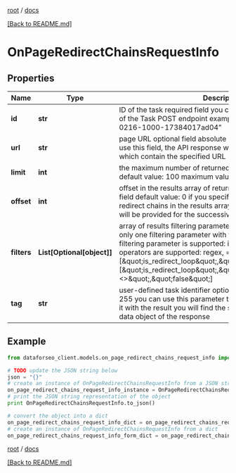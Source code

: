 [root](./../ "root") / [docs](./ "docs")

[[Back to README.md]](./../README.md "[Back to README.md]")

# OnPageRedirectChainsRequestInfo

## Properties

Name | Type | Description | Notes
------------ | ------------- | ------------- | -------------
**id** | **str** | ID of the task required field you can get this ID in the response of the Task POST endpoint example: “07131248-1535-0216-1000-17384017ad04” | [optional]
**url** | **str** | page URL optional field absolute URL of the target page if you use this field, the API response will return only redirect chains which contain the specified URL | [optional]
**limit** | **int** | the maximum number of returned redirect chains optional field default value: 100 maximum value: 1000 | [optional]
**offset** | **int** | offset in the results array of returned redirect chains optional field default value: 0 if you specify the 10 value, the first ten redirect chains in the results array will be omitted and the data will be provided for the successive redirect chains | [optional]
**filters** | **List[Optional[object]]** | array of results filtering parameters optional field you can use only one filtering parameter with this endpoint the following filtering parameter is supported: is_redirect_loop the following operators are supported: regex, &#x3D;, &lt;&gt; examples: [\&quot;is_redirect_loop\&quot;,\&quot;&#x3D;\&quot;,\&quot;true\&quot;] [\&quot;is_redirect_loop\&quot;,\&quot;&lt;&gt;\&quot;,\&quot;false\&quot;] | [optional]
**tag** | **str** | user-defined task identifier optional field the character limit is 255 you can use this parameter to identify the task and match it with the result you will find the specified tag value in the data object of the response | [optional]

## Example

```python
from dataforseo_client.models.on_page_redirect_chains_request_info import OnPageRedirectChainsRequestInfo

# TODO update the JSON string below
json = "{}"
# create an instance of OnPageRedirectChainsRequestInfo from a JSON string
on_page_redirect_chains_request_info_instance = OnPageRedirectChainsRequestInfo.from_json(json)
# print the JSON string representation of the object
print OnPageRedirectChainsRequestInfo.to_json()

# convert the object into a dict
on_page_redirect_chains_request_info_dict = on_page_redirect_chains_request_info_instance.to_dict()
# create an instance of OnPageRedirectChainsRequestInfo from a dict
on_page_redirect_chains_request_info_form_dict = on_page_redirect_chains_request_info.from_dict(on_page_redirect_chains_request_info_dict)
```

  

[root](./../ "root") / [docs](./ "docs")

[[Back to README.md]](./../README.md "[Back to README.md]")